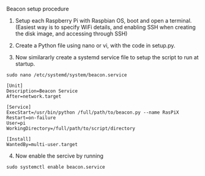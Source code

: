 Beacon setup procedure

1) Setup each Raspberry Pi with Raspbian OS, boot and open a terminal. (Easiest way is to specify WiFi details, and enabling SSH when creating the disk image, and accessing through SSH)

2) Create a Python file using nano or vi, with the code in setup.py.

3) Now similararly create a systemd service file to setup the script to run at startup. 
```
sudo nano /etc/systemd/system/beacon.service
```

```
[Unit]
Description=Beacon Service
After=network.target

[Service]
ExecStart=/usr/bin/python /full/path/to/beacon.py --name RasPiX
Restart=on-failure
User=pi
WorkingDirectory=/full/path/to/script/directory

[Install]
WantedBy=multi-user.target
```

4) Now enable the sercive by running
```
sudo systemctl enable beacon.service
```